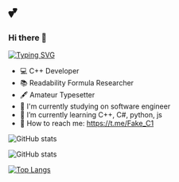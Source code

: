 # 💕
### Hi there 👋
[![Typing SVG](https://readme-typing-svg.herokuapp.com?font=Fira+Code&size=18&pause=1000&background=FFFFFF00&vCenter=true&width=435&lines=I%60am+a+software+engineer+student)](https://git.io/typing-svg)
- :computer: C++ Developer
- :books: Readability Formula Researcher
- :fountain_pen: Amateur Typesetter
- 🔭 I'm currently studying on software engineer
- 🌱 I’m currently learning C++, C#, python, js
- 💬 How to reach me: https://t.me/Fake_C1

![GitHub stats](https://github-readme-stats.vercel.app/api?username=MaximFLUNN&show_icons=true&theme=synthwave)

![GitHub stats](https://github-readme-stats.vercel.app/api?username=MaximFLUNN&show_icons=true&theme=tokyonight&locale=ru)

<!--[![Top Langs](https://github-readme-stats.vercel.app/api/top-langs/?username=MaximFLUNN&layout=compact)](https://github.com/MaximFLUNN/github-readme-stats)-->
[![Top Langs](https://github-readme-stats.vercel.app/api/top-langs/?username=MaximFLUNN)](https://github.com/MaximFLUNN/github-readme-stats)
<!--

Here are some ideas to get you started:

- 🔭 I’m currently working on ...
- 🌱 I’m currently learning ...
- 👯 I’m looking to collaborate on ...
- 🤔 I’m looking for help with ...
- 💬 Ask me about ...
- 📫 How to reach me: ...
- 😄 Pronouns: ...
- ⚡ Fun fact: ...
-->
